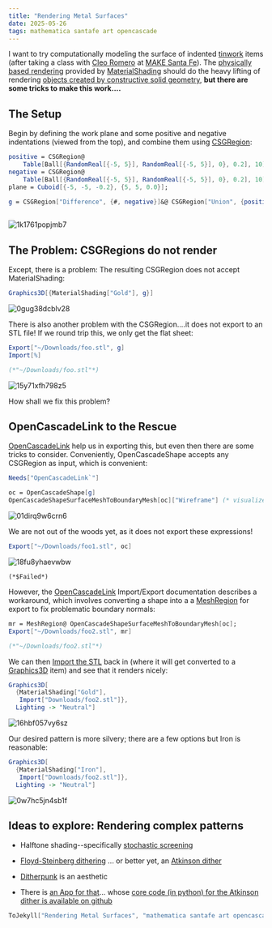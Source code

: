 ```yaml
---
title: "Rendering Metal Surfaces"
date: 2025-05-26
tags: mathematica santafe art opencascade
---
```


I want to try computationally modeling the surface of indented [tinwork](https://amzn.to/3Fukcb3) items (after taking a class with [Cleo Romero](https://cleoromero.com) at [MAKE Santa Fe](http://makesantafe.org)).  The [physically based rendering](http://reference.wolfram.com/language/tutorial/PhysicallyBasedRendering.html) provided by [MaterialShading](http://reference.wolfram.com/language/ref/MaterialShading.html) should do the heavy lifting of rendering [objects created by constructive solid geometry](http://reference.wolfram.com/language/ref/CSGRegion.html), **but there are some tricks to make this work....**

## The Setup

Begin by defining the work plane and some positive and negative indentations (viewed from the top), and combine them using [CSGRegion](http://reference.wolfram.com/language/ref/CSGRegion.html): 

```mathematica
positive = CSGRegion@
    Table[Ball[{RandomReal[{-5, 5}], RandomReal[{-5, 5}], 0}, 0.2], 10];
negative = CSGRegion@ 
    Table[Ball[{RandomReal[{-5, 5}], RandomReal[{-5, 5}], 0}, 0.2], 10];
plane = Cuboid[{-5, -5, -0.2}, {5, 5, 0.0}]; 
 
g = CSGRegion["Difference", {#, negative}]&@ CSGRegion["Union", {positive, plane}]
```

```mathematica

```

![1k1761popjmb7](/blog/images/2025/5/26/1k1761popjmb7.png)

## The Problem: CSGRegions do not render

Except, there is a problem:  The resulting CSGRegion does not accept MaterialShading:

```mathematica
Graphics3D[{MaterialShading["Gold"], g}]
```

![0gug38dcblv28](/blog/images/2025/5/26/0gug38dcblv28.png)

There is also another problem with the CSGRegion....it does not export to an STL file!  If we round trip this, we only get the flat sheet:

```mathematica
Export["~/Downloads/foo.stl", g]
Import[%]

(*"~/Downloads/foo.stl"*)
```

![15y71xfh798z5](/blog/images/2025/5/26/15y71xfh798z5.png)

How shall we fix this problem?

## OpenCascadeLink to the Rescue

[OpenCascadeLink](http://reference.wolfram.com/language/OpenCascadeLink/tutorial/UsingOpenCascadeLink.html) help us in exporting this, but even then there are some tricks to consider. Conveniently, OpenCascadeShape accepts any CSGRegion as input, which is convenient:

```mathematica
Needs["OpenCascadeLink`"]

oc = OpenCascadeShape[g]
OpenCascadeShapeSurfaceMeshToBoundaryMesh[oc]["Wireframe"] (* visualize *)

```

![01dirq9w6crn6](/blog/images/2025/5/26/01dirq9w6crn6.png)

We are not out of the woods yet, as it does not export these expressions! 

```mathematica
Export["~/Downloads/foo1.stl", oc]
```

![18fu8yhaevwbw](/blog/images/2025/5/26/18fu8yhaevwbw.png)

```
(*$Failed*)
```

However, the [OpenCascadeLink](http://reference.wolfram.com/language/OpenCascadeLink/tutorial/UsingOpenCascadeLink.html) Import/Export documentation describes a workaround, which involves converting a shape into a a [MeshRegion](http://reference.wolfram.com/language/ref/MeshRegion.html) for export to fix problematic boundary normals:

```mathematica
mr = MeshRegion@ OpenCascadeShapeSurfaceMeshToBoundaryMesh[oc];
Export["~/Downloads/foo2.stl", mr]

(*"~/Downloads/foo2.stl"*)
```

We can then [Import the STL](http://reference.wolfram.com/language/ref/format/STL.html) back in (where it will get converted to a [Graphics3D](http://reference.wolfram.com/language/ref/Graphics3D.html) item) and see that it renders nicely:

```mathematica
Graphics3D[
  {MaterialShading["Gold"], 
   Import["Downloads/foo2.stl"]}, 
  Lighting -> "Neutral"]
```

![16hbf057vy6sz](/blog/images/2025/5/26/16hbf057vy6sz.png)

Our desired pattern is more silvery; there are a few options but Iron is reasonable:

```mathematica
Graphics3D[
  {MaterialShading["Iron"], 
   Import["Downloads/foo2.stl"]}, 
  Lighting -> "Neutral"]
```

![0w7hc5jn4sb1f](/blog/images/2025/5/26/0w7hc5jn4sb1f.png)

## Ideas to explore: Rendering complex patterns

- Halftone shading--specifically [stochastic screening](https://en.wikipedia.org/wiki/Stochastic_screening)

- [Floyd-Steinberg dithering](https://en.wikipedia.org/wiki/Floyd-Steinberg_dithering) ... or better yet, an [Atkinson dither](https://beyondloom.com/blog/dither.html)

- [Ditherpunk](https://surma.dev/things/ditherpunk/) is an aesthetic

- There is [an App for that](https://apps.apple.com/us/app/retro-dither-b-w-is-beautiful/id1586423971?mt=12)... whose [core code (in python) for the Atkinson dither is available on github ](https://github.com/davecom/ComputerScienceFromScratch/tree/main/RetroDither)

```mathematica
ToJekyll["Rendering Metal Surfaces", "mathematica santafe art opencascade"]
```
